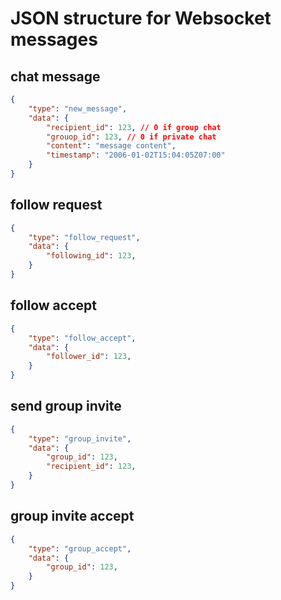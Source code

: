 # JSON structure for Websocket messages

## chat message
```JSON
{
    "type": "new_message",
    "data": {
        "recipient_id": 123, // 0 if group chat
        "grouop_id": 123, // 0 if private chat
        "content": "message content",
        "timestamp": "2006-01-02T15:04:05Z07:00"
    }
}
```

## follow request
```JSON
{
    "type": "follow_request",
    "data": {
        "following_id": 123,
    }
}
```

## follow accept
```JSON
{
    "type": "follow_accept",
    "data": {
        "follower_id": 123,
    }
}
```

## send group invite
```JSON
{
    "type": "group_invite",
    "data": {
        "group_id": 123,
        "recipient_id": 123,
    }
}
```

## group invite accept
```JSON
{
    "type": "group_accept",
    "data": {
        "group_id": 123,
    }
}
```